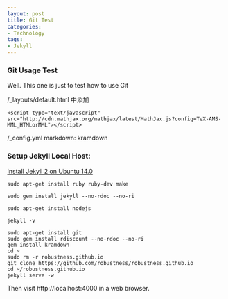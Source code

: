 ```yaml
---
layout: post
title: Git Test
categories:
- Technology
tags:
- Jekyll
---
```


### Git Usage Test

Well. This one is just to test how to use Git

/_layouts/default.html 中添加

    <script type="text/javascript" src="http://cdn.mathjax.org/mathjax/latest/MathJax.js?config=TeX-AMS-MML_HTMLorMML"></script>

/_config.yml
markdown: kramdown


### Setup Jekyll Local Host:

[Install Jekyll 2 on Ubuntu 14.0](http://michaelchelen.net/81fa/install-jekyll-2-ubuntu-14-04/)

    sudo apt-get install ruby ruby-dev make

    sudo gem install jekyll --no-rdoc --no-ri

    sudo apt-get install nodejs
  
    jekyll -v

    sudo apt-get install git
    sudo gem install rdiscount --no-rdoc --no-ri
    gem install kramdown
    cd ~
    sudo rm -r robustness.github.io
    git clone https://github.com/robustness/robustness.github.io
    cd ~/robustness.github.io
    jekyll serve -w

Then visit http://localhost:4000 in a web browser.




